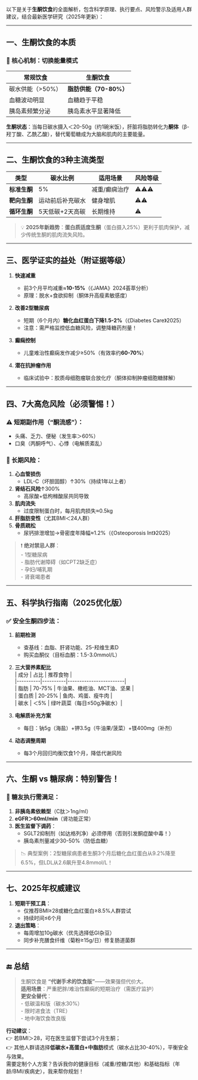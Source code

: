 以下是关于**生酮饮食**的全面解析，包含科学原理、执行要点、风险警示及适用人群建议，结合最新医学研究（2025年更新）：

---

## 一、生酮饮食的本质
### 🔬 核心机制：切换能量模式  
| 常规饮食          | 生酮饮食           |
|-------------------|-------------------|
| 碳水供能（>50%）  | **脂肪供能（70-80%）** |
| 血糖波动明显      | 血糖趋于平稳       |
| 胰岛素频繁分泌    | 胰岛素水平显著降低 |

**生酮状态**：当每日碳水摄入＜20-50g（约1碗米饭），肝脏将脂肪转化为**酮体**（β-羟丁酸、乙酰乙酸），替代葡萄糖成为大脑和肌肉的主要能量。

---

## 二、生酮饮食的3种主流类型
| 类型              | 碳水比例 | 适用场景                | 风险等级 |
|-------------------|----------|------------------------|----------|
| **标准生酮**      | 5%       | 减重/癫痫治疗          | ⚠️⚠️⚠️    |
| **靶向生酮**      | 运动前后补充碳水 | 健身增肌        | ⚠️⚠️      |
| **循环生酮**      | 5天低碳+2天高碳 | 长期维持        | ⚠️        |

> 💡 **2025年新趋势**：**蛋白质适度生酮**（蛋白摄入25%）更利于肌肉保护，减少传统生酮的肌肉流失风险。

---

## 三、医学证实的益处（附证据等级）
1. **快速减重**  
   - 前3个月平均减重≈**10-15%**（《JAMA》2024荟萃分析）  
   - 原理：脱水+食欲抑制（酮体升高瘦素敏感度）

2. **改善2型糖尿病**  
   - 短期（6个月内）**糖化血红蛋白下降1.5-2%**（《Diabetes Care》2025）  
   - 注意：需严格监控低血糖风险，调整降糖药剂量！

3. **癫痫控制**  
   - 儿童难治性癫痫发作减少≥50%（有效率约**60-70%**）

4. **潜在抗肿瘤作用**  
   - 临床试验中：胶质母细胞瘤联合放化疗（酮体抑制肿瘤细胞糖酵解）

---

## 四、7大高危风险（必须警惕！）
### ⚠️ 短期副作用（“酮流感”）：
- 头痛、乏力、便秘（发生率＞60%）
- 口臭（丙酮呼气）、心悸（电解质紊乱）

### 🚨 长期风险：
1. **心血管损伤**  
   - LDL-C（坏胆固醇）↑30%（持续1年以上者）
2. **肾结石风险**↑300%  
   - 高尿酸+低枸橼酸尿共同导致
3. **肌肉流失**  
   - 过度限制蛋白时，每月肌肉损失≈0.5kg
4. **肝脂肪变性**（尤其BMI＜24人群）
5. **骨质疏松**  
   - 尿钙排泄增加→骨密度年降幅≈1.2%（《Osteoporosis Int》2025）

> ❗ **绝对禁忌人群**：  
> \- 1型糖尿病  
> \- 脂肪代谢障碍（如CPT2缺乏症）  
> \- 孕妇/哺乳期  
> \- 肾衰竭患者  

---

## 五、科学执行指南（2025优化版）
### ✅ 安全生酮四步法：
1. **前期检测**  
   - 查基线：血脂、肝肾功能、25-羟维生素D  
   - 购买血酮仪（目标血酮：1.5-3.0mmol/L）

2. **三大营养素配比**  
   | 成分      | 占比     | 推荐食物                |  
   |----------|----------|------------------------|  
   | 脂肪      | 70-75%   | 牛油果、橄榄油、MCT油、坚果 |  
   | 蛋白质    | 20-25%   | 鱼肉、鸡蛋、瘦牛肉       |  
   | 碳水      | ＜5%     | 绿叶蔬菜（每日≤50g净碳水）|  

3. **电解质补充方案**  
   - 每日：钠5g（海盐）+钾3.5g（牛油果/菠菜）+镁400mg（补剂）

4. **动态调整周期**  
   - 每3个月回归均衡饮食1个月，降低代谢风险

---

## 六、生酮 vs 糖尿病：特别警告！
### 🚫 糖友执行需满足：
1. **非胰岛素依赖型**（C肽＞1ng/ml）  
2. **eGFR＞60ml/min**（肾功能正常）  
3. **医生监督下调药**：  
   - SGLT2抑制剂（如达格列净）必须停用（否则引发酮症酸中毒！）  
   - 胰岛素剂量减少30-50%（防低血糖）

> 📉 典型案例：2型糖尿病患者生酮3个月后糖化血红蛋白从9.2%降至6.5%，但LDL从2.6飙升至4.8mmol/L！

---

## 七、2025年权威建议
1. **短期干预工具**：  
   - 仅推荐BMI≥28或糖化血红蛋白≥8.5%人群尝试  
   - 持续时间≤6个月  
2. **退出策略**：  
   - 每周增加10g碳水（优先选择低GI杂豆）  
   - 同步补充膳食纤维（菊粉≥15g/日）修复肠道菌群  

---

## 🔚 总结
> 生酮饮食是 **“代谢手术的饮食版”**——效果强但代价大。  
> **适用场景**：严重肥胖/难治性癫痫的短期治疗（需医疗监护）  
> **更安全替代**：  
> \- 低碳温和版（碳水30%）  
> \- 限时进食法（TRE）  
> \- 地中海饮食改良版  

**行动建议**：  
👉 若BMI＞28，可在医生监督下尝试3个月生酮；  
👉 其他人群请选择**低碳水+高蛋白+中脂肪**模式（碳水占比30-40%），平衡安全与效果。  
需要定制个人方案？告诉我你的健康目标（减重/控糖/其他）和基础指标（年龄/BMI/疾病史），我来帮你规划！